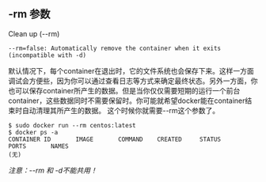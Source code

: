 
## -rm 参数



Clean up (--rm)

	--rm=false: Automatically remove the container when it exits (incompatible with -d)
	

默认情况下，每个container在退出时，它的文件系统也会保存下来。这样一方面调试会方便些，因为你可以通过查看日志等方式来确定最终状态。另外一方面，你也可以保存container所产生的数据。但是当你仅仅需要短期的运行一个前台container，这些数据同时不需要保留时。你可能就希望docker能在container结束时自动清理其所产生的数据。
这个时候你就需要--rm这个参数了。


	$ sudo docker run --rm centos:latest 
	$ docker ps -a
	CONTAINER ID       IMAGE       COMMAND    CREATED     STATUS       PORTS       NAMES
	(无)
	
*注意：--rm 和 -d不能共用！*

